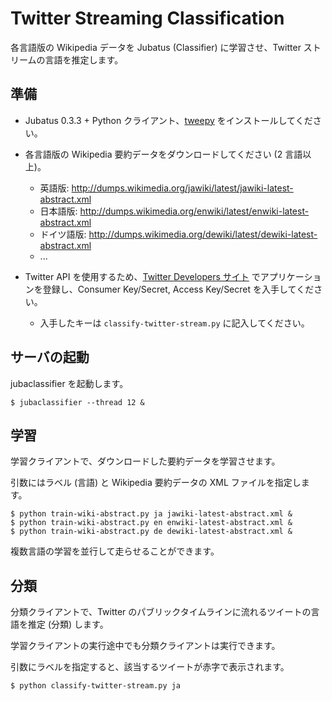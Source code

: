 Twitter Streaming Classification
================================

各言語版の Wikipedia データを Jubatus (Classifier) に学習させ、Twitter ストリームの言語を推定します。

準備
----

* Jubatus 0.3.3 + Python クライアント、[tweepy](https://github.com/tweepy/tweepy) をインストールしてください。

* 各言語版の Wikipedia 要約データをダウンロードしてください (2 言語以上)。

  - 英語版: http://dumps.wikimedia.org/jawiki/latest/jawiki-latest-abstract.xml
  - 日本語版: http://dumps.wikimedia.org/enwiki/latest/enwiki-latest-abstract.xml
  - ドイツ語版: http://dumps.wikimedia.org/dewiki/latest/dewiki-latest-abstract.xml
  - ...

* Twitter API を使用するため、[Twitter Developers サイト](https://dev.twitter.com/apps/new) でアプリケーションを登録し、Consumer Key/Secret, Access Key/Secret を入手してください。

  - 入手したキーは `classify-twitter-stream.py` に記入してください。

サーバの起動
------------

jubaclassifier を起動します。

```
$ jubaclassifier --thread 12 &
```

学習
----

学習クライアントで、ダウンロードした要約データを学習させます。

引数にはラベル (言語) と Wikipedia 要約データの XML ファイルを指定します。

```
$ python train-wiki-abstract.py ja jawiki-latest-abstract.xml &
$ python train-wiki-abstract.py en enwiki-latest-abstract.xml &
$ python train-wiki-abstract.py de dewiki-latest-abstract.xml &
```

複数言語の学習を並行して走らせることができます。

分類
----

分類クライアントで、Twitter のパブリックタイムラインに流れるツイートの言語を推定 (分類) します。

学習クライアントの実行途中でも分類クライアントは実行できます。

引数にラベルを指定すると、該当するツイートが赤字で表示されます。

```
$ python classify-twitter-stream.py ja
```
